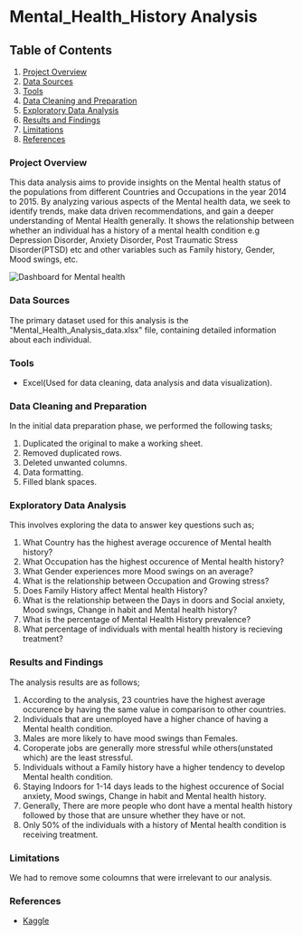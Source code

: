 # Mental_Health_History Analysis

## Table of Contents

1. [Project Overview](#project-overview)
2. [Data Sources](#data-sources)
3. [Tools](#tools)
4. [Data Cleaning and Preparation](#data-cleaning-and-preparation)
5. [Exploratory Data Analysis](#exploratory-data-analysis)
6. [Results and Findings](results-and-findings)
7. [Limitations](#limitations)
8. [References](#references)


### Project Overview

This data analysis aims to provide insights on the Mental health status of the populations from different Countries and Occupations in the year 2014 to 2015. By analyzing various aspects of the Mental health data, we seek to identify trends, make data driven recommendations, and gain a deeper understanding of Mental Health generally. It shows the relationship between whether an individual has a history of a mental health condition e.g Depression Disorder, Anxiety Disorder, Post Traumatic Stress Disorder(PTSD) etc and other variables such as Family history, Gender, Mood swings, etc.

![Dashboard for Mental health](https://github.com/user-attachments/assets/457d3655-e15b-490c-be14-d8d8552e3f23)


### Data Sources

The primary dataset used for this analysis is the "Mental_Health_Analysis_data.xlsx" file, containing detailed information about each individual.

### Tools

- Excel(Used for data cleaning, data analysis and data visualization).

### Data Cleaning and Preparation

In the initial data preparation phase, we performed the following tasks;
1. Duplicated the original to make a working sheet.
2. Removed duplicated rows.
3. Deleted unwanted columns.
4. Data formatting.
5. Filled blank spaces.

### Exploratory Data Analysis

This involves exploring the data to answer key questions such as;

1. What Country has the highest average occurence of Mental health history?
2. What Occupation has the highest occurence of Mental health history?
3. What Gender experiences more Mood swings on an average?
4. What is the relationship between Occupation and Growing stress?
5. Does Family History affect Mental health History?
6. What is the relationship between the Days in doors and Social anxiety, Mood swings, Change in habit and Mental health history?
7. What is the percentage of Mental Health History prevalence?
8. What percentage of individuals with mental health history is recieving treatment?

### Results and Findings

The analysis results are as follows;
1. According to the analysis, 23 countries have the highest average occurence by having the same value in comparison to other countries.
2. Individuals that are unemployed have a higher chance of having a Mental health condition.
3. Males are more likely to have mood swings than Females.
4. Coroperate jobs are generally more stressful while others(unstated which) are the least stressful.
5. Individuals without a Family history have a higher tendency to develop Mental health condition.
6. Staying Indoors for 1-14 days leads to the highest occurence of Social anxiety, Mood swings, Change in habit and Mental health history.
7. Generally, There are more people who dont have a mental health history followed by those that are unsure whether they have or not.
8. Only 50% of the individuals with a history of Mental health condition is receiving treatment.

### Limitations

We had to remove some coloumns that were irrelevant to our analysis.

### References

- [Kaggle](kaggle.com)
